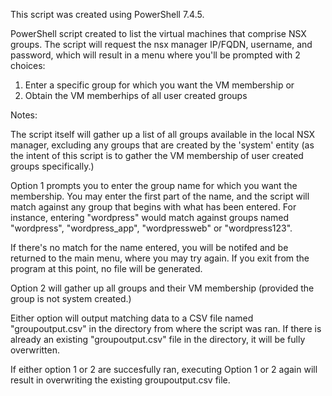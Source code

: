 This script was created using PowerShell 7.4.5. 

PowerShell script created to list the virtual machines that comprise NSX groups. The script will request the nsx manager IP/FQDN, username, and password, which will result in a menu where you'll be prompted with 2 choices: 

1.  Enter a specific group for which you want the VM membership or
2.  Obtain the VM memberhips of all user created groups

Notes:

The script itself will gather up a list of all groups available in the local NSX manager, excluding any groups that are created by the 'system' entity (as the intent of this script is to gather the VM membership of user created groups specifically.)

Option 1 prompts you to enter the group name for which you want the membership. You may enter the first part of the name, and the script will match against any group that begins with what has been entered. For instance, entering "wordpress" would match against groups named "wordpress", "wordpress_app", "wordpressweb" or "wordpress123". 

If there's no match for the name entered, you will be notifed and be returned to the main menu, where you may try again. If you exit from the program at this point, no file will be generated. 

Option 2 will gather up all groups and their VM membership (provided the group is not system created.) 


Either option will output matching data to a CSV file named "groupoutput.csv" in the directory from where the script was ran. If there is already an existing "groupoutput.csv" file in the directory, it will be fully overwritten. 

If either option 1 or 2 are succesfully ran, executing Option 1 or 2 again will result in overwriting the existing groupoutput.csv file. 

